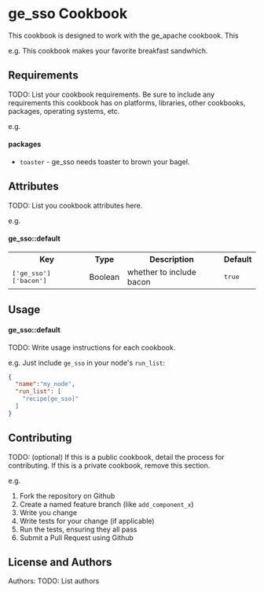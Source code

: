 ge_sso Cookbook
===============
This cookbook is designed to work with the ge_apache cookbook.
This

e.g.
This cookbook makes your favorite breakfast sandwhich.

Requirements
------------
TODO: List your cookbook requirements. Be sure to include any requirements this cookbook has on platforms, libraries, other cookbooks, packages, operating systems, etc.

e.g.
#### packages
- `toaster` - ge_sso needs toaster to brown your bagel.

Attributes
----------
TODO: List you cookbook attributes here.

e.g.
#### ge_sso::default
<table>
  <tr>
    <th>Key</th>
    <th>Type</th>
    <th>Description</th>
    <th>Default</th>
  </tr>
  <tr>
    <td><tt>['ge_sso']['bacon']</tt></td>
    <td>Boolean</td>
    <td>whether to include bacon</td>
    <td><tt>true</tt></td>
  </tr>
</table>

Usage
-----
#### ge_sso::default
TODO: Write usage instructions for each cookbook.

e.g.
Just include `ge_sso` in your node's `run_list`:

```json
{
  "name":"my_node",
  "run_list": [
    "recipe[ge_sso]"
  ]
}
```

Contributing
------------
TODO: (optional) If this is a public cookbook, detail the process for contributing. If this is a private cookbook, remove this section.

e.g.
1. Fork the repository on Github
2. Create a named feature branch (like `add_component_x`)
3. Write you change
4. Write tests for your change (if applicable)
5. Run the tests, ensuring they all pass
6. Submit a Pull Request using Github

License and Authors
-------------------
Authors: TODO: List authors
